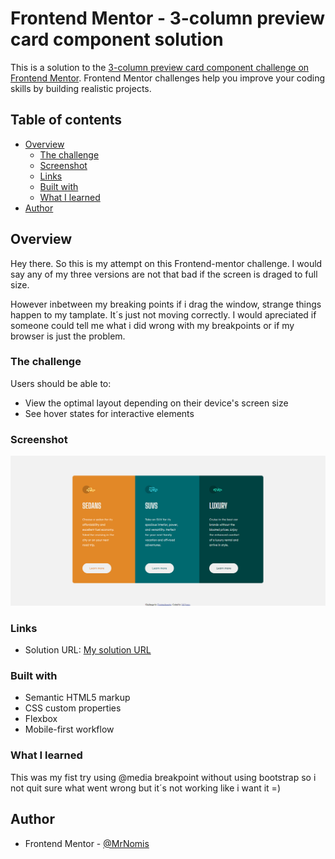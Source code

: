 # Frontend Mentor - 3-column preview card component solution

This is a solution to the [3-column preview card component challenge on Frontend Mentor](https://www.frontendmentor.io/challenges/3column-preview-card-component-pH92eAR2-). Frontend Mentor challenges help you improve your coding skills by building realistic projects. 

## Table of contents

- [Overview](#overview)
  - [The challenge](#the-challenge)
  - [Screenshot](#screenshot)
  - [Links](#links)
  - [Built with](#built-with)
  - [What I learned](#what-i-learned)
- [Author](#author)


## Overview
Hey there. 
So this is my attempt on this Frontend-mentor challenge.
I would say any of my three versions are not that bad if the screen is draged to full size.

However inbetween my breaking points if i drag the window, strange things happen to my
tamplate. It´s just not moving correctly. I would apreciated if someone could tell me what i did
wrong with my breakpoints or if my browser is just the problem.

### The challenge

Users should be able to:

- View the optimal layout depending on their device's screen size
- See hover states for interactive elements

### Screenshot

![](./images/screenshot.jpg)


### Links

- Solution URL: [My solution URL](https://3-column-preview-card-component-three-mu.vercel.app/)


### Built with

- Semantic HTML5 markup
- CSS custom properties
- Flexbox
- Mobile-first workflow

### What I learned

This was my fist try using @media breakpoint without using bootstrap so i not quit sure what went wrong
but it´s not working like i want it =)

## Author

- Frontend Mentor - [@MrNomis](https://www.frontendmentor.io/profile/MrNomis)




